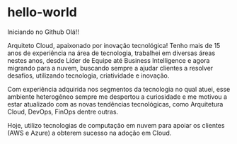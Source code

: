 # hello-world
Iniciando no Github
Olá!!

Arquiteto Cloud, apaixonado por inovação tecnológica! Tenho mais de 15 anos de experiência na área de tecnologia, trabalhei em diversas áreas nestes anos, desde Líder de Equipe até Business Intelligence e agora migrando para a nuvem, buscando sempre a ajudar clientes a resolver desafios, utilizando tecnologia, criatividade e inovação.

Com experiência adquirida nos segmentos da tecnologia no qual atuei, esse ambiente heterogêneo sempre me despertou a curiosidade e me motivou a estar atualizado com as novas tendências tecnológicas, como Arquitetura Cloud, DevOps, FinOps dentre outras. 

Hoje, utilizo tecnologias de computação em nuvem para apoiar os clientes (AWS e Azure) a obterem sucesso na adoção em Cloud.

